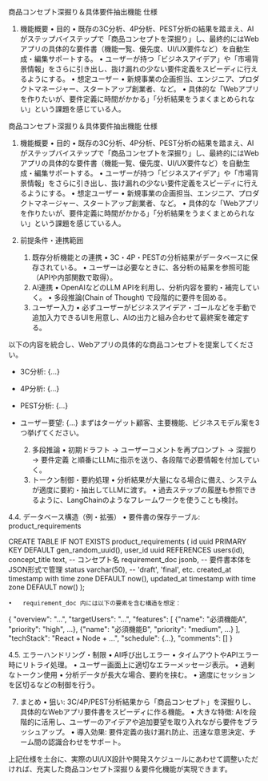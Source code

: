 商品コンセプト深掘り＆具体要件抽出機能 仕様

1. 機能概要
	•	目的
	•	既存の3C分析、4P分析、PEST分析の結果を踏まえ、AIがステップバイステップで「商品コンセプトを深掘り」し、最終的にはWebアプリの具体的な要件書（機能一覧、優先度、UI/UX要件など）を自動生成・編集サポートする。
	•	ユーザーが持つ「ビジネスアイデア」や「市場背景情報」をさらに引き出し、抜け漏れの少ない要件定義をスピーディに行えるようにする。
	•	想定ユーザー
	•	新規事業の企画担当、エンジニア、プロダクトマネージャー、スタートアップ創業者、など。
	•	具体的な「Webアプリを作りたいが、要件定義に時間がかかる」「分析結果をうまくまとめられない」という課題を感じている人。

商品コンセプト深掘り＆具体要件抽出機能 仕様

1. 機能概要
	•	目的
	•	既存の3C分析、4P分析、PEST分析の結果を踏まえ、AIがステップバイステップで「商品コンセプトを深掘り」し、最終的にはWebアプリの具体的な要件書（機能一覧、優先度、UI/UX要件など）を自動生成・編集サポートする。
	•	ユーザーが持つ「ビジネスアイデア」や「市場背景情報」をさらに引き出し、抜け漏れの少ない要件定義をスピーディに行えるようにする。
	•	想定ユーザー
	•	新規事業の企画担当、エンジニア、プロダクトマネージャー、スタートアップ創業者、など。
	•	具体的な「Webアプリを作りたいが、要件定義に時間がかかる」「分析結果をうまくまとめられない」という課題を感じている人。

2. 前提条件・連携範囲
	1.	既存分析機能との連携
	•	3C・4P・PESTの分析結果がデータベースに保存されている。
	•	ユーザーは必要なときに、各分析の結果を参照可能（APIや内部関数で取得）。
	2.	AI連携
	•	OpenAIなどのLLM APIを利用し、分析内容を要約・補完していく。
	•	多段推論(Chain of Thought) で段階的に要件を固める。
	3.	ユーザー入力
	•	必ずユーザーがビジネスアイデア・ゴールなどを手動で追加入力できるUIを用意し、AIの出力と組み合わせて最終案を確定する。

以下の内容を統合し、Webアプリの具体的な商品コンセプトを提案してください。
- 3C分析: {…}
- 4P分析: {…}
- PEST分析: {…}
- ユーザー要望: {…}
まずはターゲット顧客、主要機能、ビジネスモデル案を3つ挙げてください。

	2.	多段推論
	•	初期ドラフト → ユーザーコメントを再プロンプト → 深掘り → 要件定義 と順番にLLMに指示を送り、各段階で必要情報を付加していく。
	3.	トークン制御・要約処理
	•	分析結果が大量になる場合に備え、システムが適度に要約・抽出してLLMに渡す。
	•	過去ステップの履歴も参照できるように、LangChainのようなフレームワークを使うことも検討。

4.4. データベース構造（例・拡張）
	•	要件書の保存テーブル: product_requirements		

CREATE TABLE IF NOT EXISTS product_requirements (
  id uuid PRIMARY KEY DEFAULT gen_random_uuid(),
  user_id uuid REFERENCES users(id),
  concept_title text,            -- コンセプト名
  requirement_doc jsonb,         -- 要件書本体をJSON形式で管理
  status varchar(50),            -- 'draft', 'final', etc.
  created_at timestamp with time zone DEFAULT now(),
  updated_at timestamp with time zone DEFAULT now()
);

	•	requirement_doc 内には以下の要素を含む構造を想定：

{
  "overview": "...",
  "targetUsers": "...",
  "features": [
    {"name": "必須機能A", "priority": "high", ...},
    {"name": "必須機能B", "priority": "medium", ...}
  ],
  "techStack": "React + Node + ...",
  "schedule": {...},
  "comments": []
}

4.5. エラーハンドリング・制限
	•	AI呼び出しエラー
	•	タイムアウトやAPIエラー時にリトライ処理。
	•	ユーザー画面上に適切なエラーメッセージ表示。
	•	過剰なトークン使用
	•	分析データが長大な場合、要約を挟む。
	•	適度にセッションを区切るなどの制御を行う。

7. まとめ
	•	狙い: 3C/4P/PEST分析結果から「商品コンセプト」を深掘りし、具体的なWebアプリ要件書をスピーディに作る機能。
	•	大きな特徴: AIを段階的に活用し、ユーザーのアイデアや追加要望を取り入れながら要件をブラッシュアップ。
	•	導入効果: 要件定義の抜け漏れ防止、迅速な意思決定、チーム間の認識合わせをサポート。

上記仕様を土台に、実際のUI/UX設計や開発スケジュールにあわせて調整いただければ、充実した商品コンセプト深掘り＆要件化機能が実現できます。				